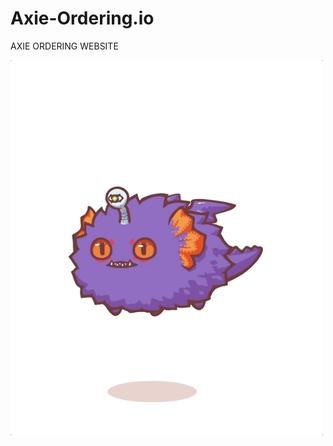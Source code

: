 # Axie-Ordering.io
AXIE ORDERING WEBSITE

<img src="qjrE4uukrJy6z46uddHTGqyjFyn5d5DzoDdHd3n9qydz9rJpxQuuRdRSqA3PXsi3qG56Ja71KyvGgeP6QdFY5krPuR9TGB9ShAN8fDq8wvKLJ8MZYprsGBRw.gif" alt="AXIE GIF" width="500" height="600">
